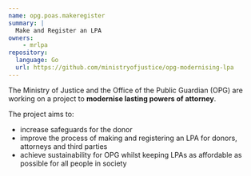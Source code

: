 ```yaml
---
name: opg.poas.makeregister
summary: |
  Make and Register an LPA
owners:
    - mrlpa
repository:
  language: Go
  url: https://github.com/ministryofjustice/opg-modernising-lpa
---
```


The Ministry of Justice and the Office of the Public Guardian (OPG) are working on a project to **modernise lasting powers of attorney**.

The project aims to:

- increase safeguards for the donor
- improve the process of making and registering an LPA for donors, attorneys and third parties
- achieve sustainability for OPG whilst keeping LPAs as affordable as possible for all people in society

<NodeGraph />
